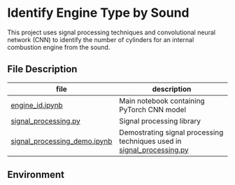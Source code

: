 # Identify Engine Type by Sound

This project uses signal processing techniques and convolutional neural network (CNN) to identify the number of cylinders for an internal combustion engine from the sound.

## File Description

| file | description |
| --- | --- |
| [engine_id.ipynb](./engine_id.ipynb) | Main notebook containing PyTorch CNN model |
| [signal_processing.py](./signal_processing.py) |  Signal processing library |
| [signal_processing_demo.ipynb](./signal_processing_demo.ipynb) | Demostrating signal processing techniques used in [signal_processing.py](./signal_processing.py) |

## Environment
